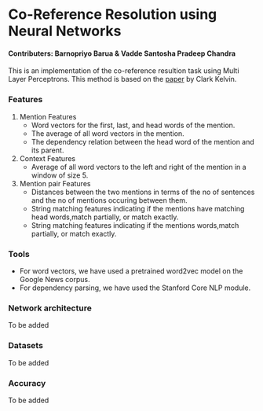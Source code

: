 # Co-Reference Resolution using Neural Networks
#### Contributers: Barnopriyo Barua & Vadde Santosha Pradeep Chandra
This is an implementation of the co-reference resultion task using Multi Layer Perceptrons. This method is based on the [paper](https://cs224d.stanford.edu/reports/ClarkKevin.pdf) by Clark Kelvin. 

### Features
1. Mention Features
	* Word vectors for the first, last, and head words of the mention.
	* The average of all word vectors in the mention.
	* The dependency relation between the head word of the mention and its parent.
2. Context Features
	* Average of all word vectors to the left and right of the mention in a window of size 5.
3. Mention pair Features
	* Distances between the two mentions in terms of the no of sentences and the no of mentions occuring between them.
	* String matching features indicating if the mentions have matching head words,match partially, or match exactly.
	* String matching features indicating if the mentions words,match partially, or match exactly.


### Tools
* For word vectors, we have used a pretrained word2vec model on the Google News corpus.
* For dependency parsing, we have used the Stanford Core NLP module.

### Network architecture
To be added

### Datasets
To be added

### Accuracy
To be added
